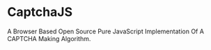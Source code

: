 # CaptchaJS
A Browser Based Open Source Pure JavaScript Implementation Of A CAPTCHA Making Algorithm.
